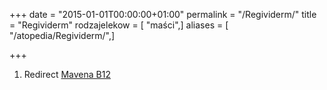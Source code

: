 +++
date = "2015-01-01T00:00:00+01:00"
permalink = "/Regividerm/"
title = "Regividerm"
rodzajelekow = [ "maści",]
aliases = [ "/atopedia/Regividerm/",]

+++

1.  Redirect [Mavena B12](/Mavena_B12 "wikilink")
